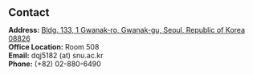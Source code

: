 <h2 style="margin: 60px 0px 10px;">Contact</h2>

<p><strong>Address:</strong> <a href="https://maps.app.goo.gl/hEUrRmFreoEqqqw3A">Bldg. 133, 1 Gwanak-ro, Gwanak-gu, Seoul, Republic of Korea 08826</a>
<br />
<strong>Office Location:</strong> Room 508 
<br />
<strong>Email:</strong> <email>dqj5182 (at) snu.ac.kr</email>
<br />
<strong>Phone:</strong> (+82) 02-880-6490</p>
